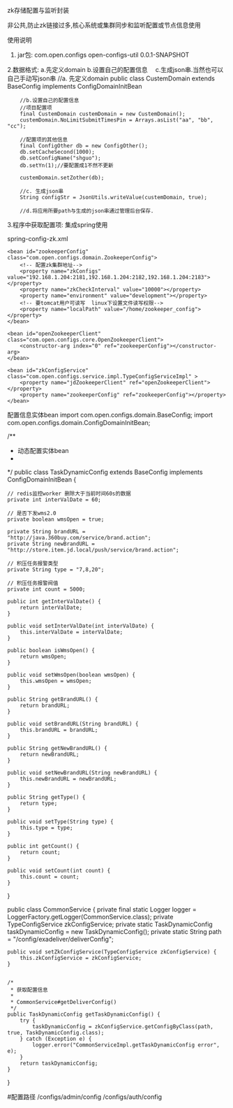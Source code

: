zk存储配置与监听封装

非公共,防止zk链接过多,核心系统或集群同步和监听配置或节点信息使用

使用说明

1. jar包:
<groupId>com.open.configs</groupId>
<artifactId>open-configs-util</artifactId>
<version>0.0.1-SNAPSHOT</version>

2.数据格式:
	a.先定义domain
	b.设置自己的配置信息　
	c.生成json串.当然也可以自己手动写json串
		//a. 先定义domain
		public class CustemDomain extends BaseConfig implements ConfigDomainInitBean

		//b.设置自己的配置信息
		//项目配置项
		final CustemDomain custemDomain = new CustemDomain();
		custemDomain.NoLimitSubmitTimesPin = Arrays.asList("aa", "bb", "cc");

		//配置项的其他信息
		final ConfigOther db = new ConfigOther();
		db.setCacheSecond(1000);
		db.setConfigName("shguo");
		db.setYn(1);//要配置成1不然不更新

		custemDomain.setZother(db);

		//c. 生成json串
		String configStr = JsonUtils.writeValue(custemDomain, true);

		//d.将应用所要path与生成的json串通过管理后台保存.

3.程序中获取配置项:
集成spring使用

spring-config-zk.xml

<?xml version="1.0" encoding="UTF-8"?>
<beans xmlns="http://www.springframework.org/schema/beans"
	xmlns:xsi="http://www.w3.org/2001/XMLSchema-instance"
	xmlns:aop="http://www.springframework.org/schema/aop"
	xmlns:context="http://www.springframework.org/schema/context"
	xsi:schemaLocation="http://www.springframework.org/schema/beans http://www.springframework.org/schema/beans/spring-beans.xsd
					 http://www.springframework.org/schema/aop http://www.springframework.org/schema/aop/spring-aop-3.0.xsd
					 http://www.springframework.org/schema/context http://www.springframework.org/schema/context/spring-context-2.5.xsd "
	default-autowire="byName">

 	<bean id="zookeeperConfig" class="com.open.configs.domain.ZookeeperConfig">
 		<!-- 配置zk集群地址-->
		<property name="zkConfigs" value="192.168.1.204:2181,192.168.1.204:2182,192.168.1.204:2183"></property>
		<property name="zkCheckInterval" value="10000"></property>
		<property name="environment" value="development"></property>
		<!-- 要tomcat用户可读写  linux下设置文件读写权限-->
		<property name="localPath" value="/home/zookeeper_config"></property>
	</bean>

	<bean id="openZookeeperClient" class="com.open.configs.core.OpenZookeeperClient">
		<constructor-arg index="0" ref="zookeeperConfig"></constructor-arg>
	</bean>

	<bean id="zkConfigService" class="com.open.configs.service.impl.TypeConfigServiceImpl" >
		<property name="jdZookeeperClient" ref="openZookeeperClient"></property>
		<property name="zookeeperConfig" ref="zookeeperConfig"></property>
	</bean>

</beans>

配置信息实体bean
import com.open.configs.domain.BaseConfig;
import com.open.configs.domain.ConfigDomainInitBean;

/**
 * 动态配置实体bean
 *
 */
public class TaskDynamicConfig extends BaseConfig implements ConfigDomainInitBean {

	// redis监控worker 删除大于当前时间60s的数据
	private int interValDate = 60;

	// 是否下发wms2.0
	private boolean wmsOpen = true;

	private String brandURL = "http://java.360buy.com/service/brand.action";
	private String newBrandURL = "http://store.item.jd.local/push/service/brand.action";

	// 积压任务报警类型
	private String type = "7,8,20";

	// 积压任务报警阀值
	private int count = 5000;

	public int getInterValDate() {
		return interValDate;
	}

	public void setInterValDate(int interValDate) {
		this.interValDate = interValDate;
	}

	public boolean isWmsOpen() {
		return wmsOpen;
	}

	public void setWmsOpen(boolean wmsOpen) {
		this.wmsOpen = wmsOpen;
	}

	public String getBrandURL() {
		return brandURL;
	}

	public void setBrandURL(String brandURL) {
		this.brandURL = brandURL;
	}

	public String getNewBrandURL() {
		return newBrandURL;
	}

	public void setNewBrandURL(String newBrandURL) {
		this.newBrandURL = newBrandURL;
	}

	public String getType() {
		return type;
	}

	public void setType(String type) {
		this.type = type;
	}

	public int getCount() {
		return count;
	}

	public void setCount(int count) {
		this.count = count;
	}
}

public class CommonService {
	private final static Logger logger = LoggerFactory.getLogger(CommonService.class);
	private TypeConfigService zkConfigService;
	private static TaskDynamicConfig taskDynamicConfig = new TaskDynamicConfig();
	private static String path = "/config/exadeliver/deliverConfig";

	public void setZkConfigService(TypeConfigService zkConfigService) {
		this.zkConfigService = zkConfigService;
	}


	/*
	 * 获取配置信息
	 *
	 * CommonService#getDeliverConfig()
	 */
	public TaskDynamicConfig getTaskDynamicConfig() {
		try {
			taskDynamicConfig = zkConfigService.getConfigByClass(path, true, TaskDynamicConfig.class);
		} catch (Exception e) {
			logger.error("CommonServiceImpl.getTaskDynamicConfig error", e);
		}
		return taskDynamicConfig;
	}
}



#配置路径
/configs/admin/config
/configs/auth/config